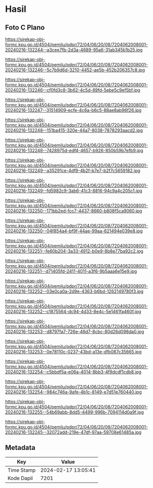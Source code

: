 # Hasil

## Foto C Plano

https://sirekap-obj-formc.kpu.go.id/4504/pemilu/pdpr/72/04/06/20/08/7204062008001-20240216-132244--a3cee7fb-2d3a-4689-95a6-31ab345b1b25.jpg

https://sirekap-obj-formc.kpu.go.id/4504/pemilu/pdpr/72/04/06/20/08/7204062008001-20240216-132246--5c7b9d6d-3210-4452-ae5b-452b206357c8.jpg

https://sirekap-obj-formc.kpu.go.id/4504/pemilu/pdpr/72/04/06/20/08/7204062008001-20240216-132246--cf0fd3c8-3b62-4c5d-89fd-5ebe5c9ef5bf.jpg

https://sirekap-obj-formc.kpu.go.id/4504/pemilu/pdpr/72/04/06/20/08/7204062008001-20240216-132247--31514909-ecfe-4c6a-b6c5-88ae8ab96f26.jpg

https://sirekap-obj-formc.kpu.go.id/4504/pemilu/pdpr/72/04/06/20/08/7204062008001-20240216-132248--151ba415-320e-44a7-8038-7878293aacd2.jpg

https://sirekap-obj-formc.kpu.go.id/4504/pemilu/pdpr/72/04/06/20/08/7204062008001-20240216-132248--7428975d-edf4-4657-b926-850b59b7efb9.jpg

https://sirekap-obj-formc.kpu.go.id/4504/pemilu/pdpr/72/04/06/20/08/7204062008001-20240216-132249--a35291ce-4df9-4b2f-b7e7-b2f7c5659182.jpg

https://sirekap-obj-formc.kpu.go.id/4504/pemilu/pdpr/72/04/06/20/08/7204062008001-20240216-132249--fd5982c9-3ab6-41c3-8816-94c9a4c205c1.jpg

https://sirekap-obj-formc.kpu.go.id/4504/pemilu/pdpr/72/04/06/20/08/7204062008001-20240216-132250--171bb2ed-fcc7-4437-8660-b808f5ca9060.jpg

https://sirekap-obj-formc.kpu.go.id/4504/pemilu/pdpr/72/04/06/20/08/7204062008001-20240216-132250--04f854a4-bf9f-44ae-99aa-621494e039e8.jpg

https://sirekap-obj-formc.kpu.go.id/4504/pemilu/pdpr/72/04/06/20/08/7204062008001-20240216-132251--fe60b204-3a33-4912-b0e9-8b8e77ba92c2.jpg

https://sirekap-obj-formc.kpu.go.id/4504/pemilu/pdpr/72/04/06/20/08/7204062008001-20240216-132251--d71405fd-2411-4011-a3f6-9b5aaa6e15e9.jpg

https://sirekap-obj-formc.kpu.go.id/4504/pemilu/pdpr/72/04/06/20/08/7204062008001-20240216-132252--03e0ca0a-2d9e-4363-b6bd-1262149780f3.jpg

https://sirekap-obj-formc.kpu.go.id/4504/pemilu/pdpr/72/04/06/20/08/7204062008001-20240216-132252--c1875564-dc94-4d33-8e4c-5e1461fa460f.jpg

https://sirekap-obj-formc.kpu.go.id/4504/pemilu/pdpr/72/04/06/20/08/7204062008001-20240216-132253--d8797fa7-726e-46d7-8cbc-80d26d098da0.jpg

https://sirekap-obj-formc.kpu.go.id/4504/pemilu/pdpr/72/04/06/20/08/7204062008001-20240216-132253--0e78110c-0237-43bd-a13e-dfb087c35665.jpg

https://sirekap-obj-formc.kpu.go.id/4504/pemilu/pdpr/72/04/06/20/08/7204062008001-20240216-132254--c5bbdf5a-e06a-4014-8bb3-4f9dcdf1cdb8.jpg

https://sirekap-obj-formc.kpu.go.id/4504/pemilu/pdpr/72/04/06/20/08/7204062008001-20240216-132254--984c746a-9afe-4b1c-8149-e7d51e760440.jpg

https://sirekap-obj-formc.kpu.go.id/4504/pemilu/pdpr/72/04/06/20/08/7204062008001-20240216-132255--54b69abb-8dd5-4499-996b-7094114d0a9f.jpg

https://sirekap-obj-formc.kpu.go.id/4504/pemilu/pdpr/72/04/06/20/08/7204062008001-20240216-132245--32072add-219e-47df-97aa-59708e61485a.jpg


## Metadata

| Key        | Value               |
| ---------- | ------------------- |
| Time Stamp | 2024-02-17 13:05:41 |
| Kode Dapil | 7201                |



